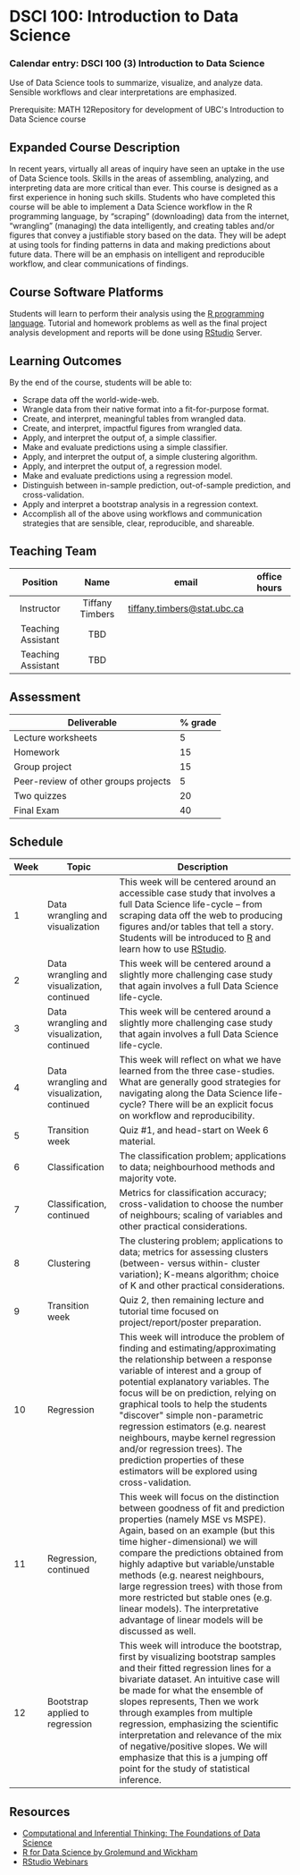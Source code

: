 # DSCI 100: Introduction to Data Science

### Calendar entry: DSCI 100 (3) Introduction to Data Science
Use of Data Science tools to summarize, visualize, and analyze data. Sensible workflows and clear interpretations are emphasized.

Prerequisite: MATH 12Repository for development of UBC's Introduction to Data Science course

## Expanded Course Description
In recent years, virtually all areas of inquiry have seen an uptake in the use of Data Science tools. Skills in the areas of assembling, analyzing, and interpreting data are more critical than ever. This course is designed as a first experience in honing such skills. Students who have completed this course will be able to implement a Data Science workflow in the R programming language, by “scraping” (downloading) data from the internet, “wrangling” (managing) the data intelligently, and creating tables and/or figures that convey a justifiable story based on the data. They will be adept at using tools for finding patterns in data and making predictions about future data. There will be an emphasis on intelligent and reproducible workflow, and clear communications of findings. 

## Course Software Platforms
Students will learn to perform their analysis using the [R programming language](https://cran.r-project.org/). Tutorial and homework problems as well as the final project analysis development and reports will be done using [RStudio](https://www.rstudio.com/) Server.

## Learning Outcomes
By the end of the course, students will be able to:
- Scrape data off the world-wide-web.
- Wrangle data from their native format into a fit-for-purpose format.
- Create, and interpret, meaningful tables from wrangled data.
- Create, and interpret, impactful figures from wrangled data.
- Apply, and interpret the output of, a simple classifier.
- Make and evaluate predictions using a simple classifier.
- Apply, and interpret the output of, a simple clustering algorithm.
- Apply, and interpret the output of, a regression model.
- Make and evaluate predictions using a regression model.
- Distinguish between in-sample prediction, out-of-sample prediction, and cross-validation.
- Apply and interpret a bootstrap analysis in a regression context.
- Accomplish all of the above using workflows and communication strategies that are sensible,
clear, reproducible, and shareable.

## Teaching Team
| Position | Name  | email | office hours |
| :------: | :---: | :---: | :----------: |
| Instructor | Tiffany Timbers | tiffany.timbers@stat.ubc.ca |
| Teaching Assistant | TBD | |
| Teaching Assistant | TBD| |

## Assessment
| Deliverable | % grade |
|------------|----------|
| Lecture worksheets | 5 |
| Homework | 15 |
| Group project | 15 |
| Peer-review of other groups projects | 5 |
| Two quizzes | 20 |
| Final Exam | 40 |

## Schedule
| Week | Topic | Description |
|------|-------|-------------|
| 1 | Data wrangling and visualization | This week will be centered around an accessible case study that involves a full Data Science life-cycle – from scraping data off the web to producing figures and/or tables that tell a story. Students will be introduced to [R]((https://cran.r-project.org/)) and learn how to use [RStudio](https://www.rstudio.com/). |
| 2 | Data wrangling and visualization, continued | This week will be centered around a slightly more challenging case study that again involves a full Data Science life-cycle. |
| 3 | Data wrangling and visualization, continued |This week will be centered around a slightly more challenging case study that again involves a full Data Science life-cycle. |
| 4 | Data wrangling and visualization, continued | This week will reflect on what we have learned from the three case-studies. What are generally good strategies for navigating along the Data Science life-cycle? There will be an explicit focus on workflow and reproducibility. |
| 5 | Transition week | Quiz #1, and head-start on Week 6 material. |
| 6 | Classification | The classification problem; applications to data; neighbourhood methods and majority vote. |
| 7 |Classification, continued | Metrics for classification accuracy; cross-validation to choose the number of neighbours; scaling of variables and other practical considerations. |
| 8 | Clustering | The clustering problem; applications to data; metrics for assessing clusters (between- versus within- cluster variation); K-means algorithm; choice of K and other practical considerations. |
| 9 | Transition week | Quiz 2, then remaining lecture and tutorial time focused on project/report/poster preparation.| 
| 10 | Regression | This week will introduce the problem of finding and estimating/approximating the relationship between a response variable of interest and a group of potential explanatory variables. The focus will be on prediction, relying on graphical tools to help the students "discover" simple non-parametric regression estimators (e.g. nearest neighbours, maybe kernel regression and/or regression trees). The prediction properties of these estimators will be explored using cross-validation. |
| 11 | Regression, continued | This week will focus on the distinction between goodness of fit and prediction properties (namely MSE vs MSPE). Again, based on an example (but this time higher-dimensional) we will compare the predictions obtained from highly adaptive but variable/unstable methods (e.g. nearest neighbours, large regression trees) with those from more restricted but stable ones (e.g. linear models). The interpretative advantage of linear models will be discussed as well. |
| 12 | Bootstrap applied to regression | This week will introduce the bootstrap, first by visualizing bootstrap samples and their fitted regression lines for a bivariate dataset. An intuitive case will be made for what the ensemble of slopes represents, Then we work through examples from multiple regression, emphasizing the scientific interpretation and relevance of the mix of negative/positive slopes. We will emphasize that this is a jumping off point for the study of statistical inference. |

## Resources
- [Computational and Inferential Thinking: The Foundations of Data Science](www.inferentialthinking.com) 
- [R for Data Science by Grolemund and Wickham](r4ds.had.co.nz)
- [RStudio Webinars](https://www.rstudio.com/resources/webinars/)
